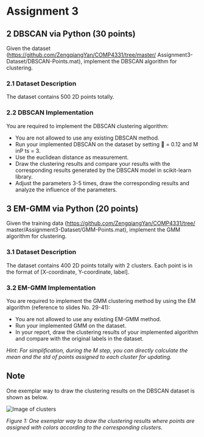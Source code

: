 # __Assignment 3__

## 2 DBSCAN via Python (30 points)
Given the dataset (https://github.com/ZengqiangYan/COMP4331/tree/master/
Assignment3-Dataset/DBSCAN-Points.mat), implement the DBSCAN algorithm
for clustering.
### 2.1 Dataset Description
The dataset contains 500 2D points totally.
### 2.2 DBSCAN Implementation
You are required to implement the DBSCAN clustering algorithm:
* You are not allowed to use any existing DBSCAN method.
* Run your implemented DBSCAN on the dataset by setting  = 0.12 and
M inP ts = 3.
* Use the euclidean distance as measurement.
* Draw the clustering results and compare your results with the corresponding
results generated by the DBSCAN model in scikit-learn library.
* Adjust the parameters 3-5 times, draw the corresponding results and analyze
the influence of the parameters.

## 3 EM-GMM via Python (20 points)
Given the training data (https://github.com/ZengqiangYan/COMP4331/tree/
master/Assignment3-Dataset/GMM-Points.mat), implement the GMM algorithm
for clustering.
### 3.1 Dataset Description
The dataset contains 400 2D points totally with 2 clusters. Each point is in the
format of [X-coordinate, Y-coordinate, label].
### 3.2 EM-GMM Implementation
You are required to implement the GMM clustering method by using the EM
algorithm (reference to slides No. 29-41):
* You are not allowed to use any existing EM-GMM method.
* Run your implemented GMM on the dataset.
* In your report, draw the clustering results of your implemented algorithm
and compare with the original labels in the dataset.

*Hint: For simplification, during the M step, you can directly calculate the mean
and the std of points assigned to each cluster for updating.*

## Note
One exemplar way to draw the clustering results on the DBSCAN dataset is
shown as below.

![Image of clusters](https://github.com/tjtanaa/COMP4331/edit/master/Assignment_3/images/Example.PNG)

*Figure 1: One exemplar way to draw the clustering results where points are
assigned with colors according to the corresponding clusters.*
